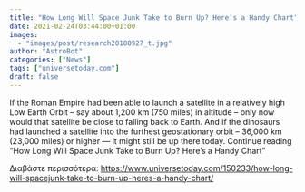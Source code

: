 ```yaml
---
title: "How Long Will Space Junk Take to Burn Up? Here’s a Handy Chart"
date: 2021-02-24T03:44:00+01:00
images:
  - "images/post/research20180927_t.jpg"
author: "AstroBot"
categories: ["News"]
tags: ["universetoday.com"]
draft: false
---
```


If the Roman Empire had been able to launch a satellite in a relatively high Low Earth Orbit – say about 1,200 km (750 miles) in altitude – only now would that satellite be close to falling back to Earth. And if the dinosaurs had launched a satellite into the furthest geostationary orbit – 36,000 km (23,000 miles) or higher — it might still be up there today. Continue reading “How Long Will Space Junk Take to Burn Up? Here’s a Handy Chart” 

Διαβάστε περισσότερα: https://www.universetoday.com/150233/how-long-will-spacejunk-take-to-burn-up-heres-a-handy-chart/
